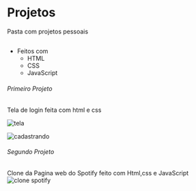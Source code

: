 # Projetos
Pasta com projetos pessoais 
##

- Feitos com
  - HTML 
  - CSS
  - JavaScript


###### Primeiro Projeto 

Tela de login feita com html e css

![tela](https://github.com/user-attachments/assets/4668fc27-a7f6-44f3-bc0f-adeaa47e26e1)

![cadastrando](https://github.com/user-attachments/assets/f52281d5-2015-47e5-ad62-4d0ddeb44f5f)




###### Segundo Projeto 



Clone da Pagina web do Spotify
feito com Html,css e JavaScript
![clone spotify](https://github.com/user-attachments/assets/285568fe-10a8-4da1-80eb-34de50107c50)

